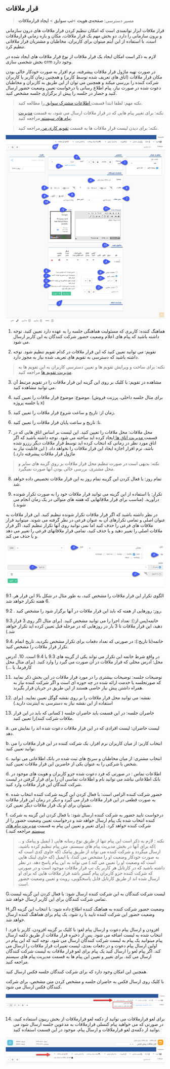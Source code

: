 ﻿## قرار ملاقات

> مسیر دسترسی:  **صفحه‌ی هویت** >**تب سوابق** > **ایجاد قرارملاقات** 

قرار ملاقات ابزار توانمندی است که امکان تنظیم کردن قرار ملاقات های درون سازمانی و برون سازمانی را دارد. دو بخش مهم یک قرار ملاقات، مکان و بازه زمانی قرارملاقات است، با استفاده از این آیتم میتوان برای کاربران، مخاطبان و مشتریان قرار ملاقاتی تنظیم کرد.

لازم به ذکر است امکان ایجاد یک قرار ملاقات از نوع قرار ملاقات های ایجاد شده در بخش شخصی سازی crm وجود دارد.

در صورت تهیه ماژول قرار ملاقات پیشرفته، نرم افزار به صورت خودکار خالی بودن مکان قرار ملاقات (اتاق های تعریف شده توسط کاربر) و همچنین زمان کاربر یا کاربران شرکت کننده را بررسی میکند و همچنین می توان از این طریق به کاربران و مخاطبان دعوت شده در صورت نیاز، پیام اطلاع رسانی یا درخواست تعیین وضعیت حضور ارسال کنید و حضار در جلسه را پیش از برگزاری جلسه مشخص کنید.

> نکته مهم: لطفا ابتدا قسمت[ اطلاعات مشترک سوابق ](https://github.com/1stco/PayamGostarDocs/blob/master/help%202.5.4/Integrated-bank/Database/Records/Joint-record-information/Joint-record-information.md)را مطالعه کنید.


> نکته: برای تغییر پیام هایی که در قرار ملاقات ارسال می شود، به قسمت [مدیریت پیام های سیستم ](https://github.com/1stco/PayamGostarDocs/blob/master/help%202.5.4/Basic-Information/Manage-system-messages/Manage-system-messages.md)مراجعه کنید.

> نکته: برای دیدن لیست قرار ملاقات ها به قسمت [تقویم کاری من ](https://github.com/1stco/PayamGostarDocs/blob/master/help%202.5.4/Customer-relationship-management/My-work-calendar/My-work-calendar.md)مراجعه کنید.

![](NewMeeting.png)


1. هماهنگ کننده: کاربری که مسئولیت هماهنگی جلسه را به عهده دارد تعیین کنید. توجه داشته باشید که پیام های اعلام وضعیت حضور شرکت کنندگان به این کاربر ارسال می شود.

2. تقویم: می توانید تعیین کنید که این قرار ملاقات در کدام تقویم تنظیم شود. توجه داشته باشید که دسترسی به تقویم های تعریف شده نیاز به مجوز دارد.
 
> نکته: برای ساخت و ویرایش تقویم ها و تعیین دسترسی کاربران به این تقویم ها به[ مدیریت تقویم ها](https://github.com/1stco/PayamGostarDocs/blob/master/help%202.5.4/Basic-Information/Calendar-management/Calendar-management.md) مراجعه کنید.

3. مشاهده در تقویم: با کلیک بر روی این گزینه این قرار ملاقات را در تقویم مرتبط آن می توانید مشاهده کنید.

4. موضوع: موضوع قرار ملاقات را تعیین کنید. (برای مثال جلسه داخلی، پرزنت فروش یا جلسه پروژه x)

5. زمان از: تاریخ و ساعت شروع قرار ملاقات را تعیین کنید.

6. تا: تاریخ و ساعت پایان قرار ملاقات را تعیین کنید.

7. محل ملاقات: محل ملاقات را تعیین کنید. این لیست بر اساس اتاق هایی که در قسمت[ مدیریت اتاق ها ](https://github.com/1stco/PayamGostarDocs/blob/master/help%202.5.4/Basic-Information/Room-management/Room-management.md)ایجاد کرده اید ساخته می شود. توجه داشته باشید که اگر اتاق مورد نظر در زمانی که انتخاب کرده اید توسط قرار ملاقات دیگر رزرو شده باشد، نرم افزار اجازه ایجاد این قرار ملاقات را نخواهد داد. ( این قابلیت نیاز به ماژول قرار ملاقات پیشرفته دارد.)

> نکته: بدیهی است در صورت تنظیم محل قرار ملاقات بر روی گزینه های سایر و محل مشتری، بررسی خالی بودن آنها صورت نمیگیرد.

8. تمام روز: با فعال کردن این گزینه تمام روز به این قرار ملاقات تخصیص داده خواهد شد.

9. تکرار: با استفاده از این گزینه می توانید قرار ملاقات خود را به صورت تکرار شونده درآورید. (مناسب برای قرار ملاقاتهایی که هفته های متوالی در یک زمان انجام می شوند.)

در نظر داشته باشید که اگر قرار ملاقات تکرار شونده تنظیم کنید. این قرار ملاقات به عنوان اصلی و تمامی تکرارهای آن به عنوان فرعی در نظر گرفته می شوند. میتوانید قرار ملاقات های فرعی را حذف کنید اما نمی توانید روی آنها تکرار تنظیم کنید. اگر قرار ملاقات اصلی را تغییر دهید و یا حذف کنید، تمامی قرار ملاقاتهای فرعی را تغییر می دهد و یا حذف می کند.

![](NewMeeting1.jpg)


9.1 .الگوی تکرار این قرار ملاقات را مشخص کنید، به طور مثال در شکل بالا این قرار هر 6 هفته تکرار خواهد شد.

9.2 . روز: روزهایی از هفته که باید این قرار ملاقات در آنها برگزار شود را مشخص کنید.

9.3.خاتمه(پس از:): تعداد اجرا را می توانید مشخص کنید. (برای مثال اگر روی 3 قرار دهید، این قرار ملاقات تا 3 بار در روزهایی که در مرحله قبل تعیین کرده اید تکرار خواهد شد.)

9.4. خاتمه(تا تاریخ:): در صورتی که تعداد دفعات برای تکرار مشخص نکردید، تاریخ اتمام تکرار قرار ملاقات را مشخص کنید.

در واقع شرط خاتمه این تکرار می تواند یکی از گزینه های 9.3 یا 9.4 است.
10. آدرس محل: آدرس محلی که قرار ملاقات در آن صورت می گیرد را وارد کنید. (برای مثال محل کارفرما، یا ...)

11. توضیحات جلسه:  توضیحات بیشتری را در مورد قرار ملاقات در این بخش ذکر نمایید که صورتجلسه یا خدمت ارائه شده در چه حوزه ای است و اگر شرکت کننده نیاز به همراه داشتن پیش نیاز خاصی هستند از این طریق در جریان قرار بگیرند.

12. نقشه: می توانید محل قرار ملاقات را بر روی نقشه گوگل تعیین نمایید. (برای استفاده از این نقشه نیاز به دسترسی به اینترنت دارید.)

13. حاضران جلسه: در این قسمت باید حاضران جلسه ( کسانی که باید در این قرار ملاقات شرکت کنند)را تعیین کنید.

 a. لیست حاضران: لیست افرادی که در این قرار ملاقات دعوت شده اند را نمایش می دهد.

 b. انتخاب کاربر: از میان کاربران نرم افزار، یک شرکت کننده در این قرار ملاقات را می توانید تعیین کنید.

 c. انتخاب مشتری: از میان مخاطبان و سرنخ های ثبت شده در بانک اطلاعاتی می توانید شخص یا شرکتی را به عنوان یکی از حاضرین این قرار ملاقات تعیین کنید.

 d. اطلاعات تماس : در صورتی که فرد دعوت شده جزو کاربران و هویت های موجود در بانک اطلاعاتی نباشد می توانید نام و اطلاعات تماسی آن را برای قرار گرفتن در لیست شرکت کنندگان این قرار ملاقات وارد کنید.

 e. حضور شرکت کننده الزامی است: با فعال کردن این گزینه شرکت کننده انتخاب شده به صورت قطعی در این قرار ملاقات قرار می گیرد و دیگر در زمان این قرار ملاقات نمیتوان برای او یک قرار ملاقات دیگر تعیین کرد.

 f. درخواست تایید حضور به شرکت کننده ارسال شود: با فعال کردن این گزینه به شرکت کننده انتخاب شده یک پیام ارسال خواهد شد و درخواست تعیین وضعیت حضور را از شرکت کننده خواهد کرد. (برای تغییر و تعیین این پیام به قسمت [مدیریت پیام های سیستم](https://github.com/1stco/PayamGostarDocs/blob/master/help%202.5.4/Basic-Information/Manage-system-messages/Manage-system-messages.md) مراجعه کنید.)
 
 > نکته : لازم به ذکر است این پیام تنها از طریق نوع رسانه هایی ( ایمیل و پیامک و .. )که برای آنها در بخش مدیریت پیام های سیستم، متن پیام تنظیم کرده باشید، ارسال میگردد  و شرکت کننده می تواند از طریق پیامک (که حاوی کدی است که به صورت خودکار وضعیت او را مشخص می کند)، یا ایمیل (که حاوی لینک هایی است که وضعیت او را تعیین می کند.) می تواند به این پیام پاسخ دهد. در نظر داشته باشید که در کارتابل هر کاربر یک تب قرار ملاقات موجود است و در صورتی که شرکت کننده جزو کاربران پیام گستر باشد قرار ملاقات هایی که برای او ارسال شده اند از طریق کارتابل قابل پاسخگویی، رویت و تعیین وضعیت حضور است.
 
  G.لیست شرکت کنندگان به این شرکت کننده ارسال شود: با فعال کردن این گزینه لیست تمامی شرکت کنندگان برای این کاربر ارسال خواهد شد.

 H.وضعیت حضور شرکت کننده به هماهنگ کننده اطلاع داده شود: با انتخاب این گزینه اگر وضعیت حضور این شرکت کننده تایید یا رد شود، یک پیام برای هماهنگ کننده ارسال خواهد شد.

 I .افزودن و ارسال پیام دعوت و ارسال پیام لغو: با کلیک بر گزینه افزودن، کاربر یا فرد انتخاب شده به لیست اضافه می شود. پس از ذخیره قرار ملاقات از طریق دکمه ارسال پیام میتوانید یک پیام به لیست شرکت کنندگان ارسال می شود. توجه کنید که این پیام در اولین ارسال پیام دعوت و در دفعات بعدی، لیست تغییرات قرار ملاقات را ارسال می کند. اگر پیام لغو را ارسال کنید یک پیام برای لغو قرار ملاقات به لیست شرکت کنندگان ارسال می کند. برای تغییر و تعیین این پیام ها به قسمت مدیریت پیام های سیستم مراجعه کنید.

همچنین این امکان وجود دارد که برای شرکت کنندگان جلسه فکس ارسال کنید.

با کلیک روی ارسال فکس به حاضران جلسه و مشخص کردن متن مشخص، برای شرکت کنندگان فکس ارسال می شود.

![](NewMeeting2.png)

14. برای لغو قرارملاقات می توانید از دکمه لغو قرارملاقات از بخش ریبون استفاده کنید، در صورتی که می خواهید پیام کنسلی قرارملاقات به مدعوین جلسه ارسال شود می توانید
 از دکمه‌ی لغو قرارملاقات و ارسال پیام، موجود در این قسمت استفاده کنید.
 
 ![](gharar.PNG)
 
 



